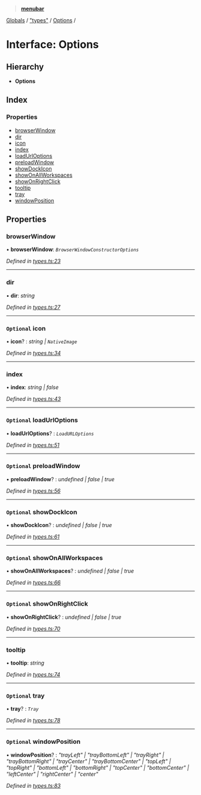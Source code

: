 > **[menubar](../README.md)**

[Globals](../globals.md) / ["types"](../modules/_types_.md) / [Options](_types_.options.md) /

# Interface: Options

## Hierarchy

* **Options**

## Index

### Properties

* [browserWindow](_types_.options.md#browserwindow)
* [dir](_types_.options.md#dir)
* [icon](_types_.options.md#optional-icon)
* [index](_types_.options.md#index)
* [loadUrlOptions](_types_.options.md#optional-loadurloptions)
* [preloadWindow](_types_.options.md#optional-preloadwindow)
* [showDockIcon](_types_.options.md#optional-showdockicon)
* [showOnAllWorkspaces](_types_.options.md#optional-showonallworkspaces)
* [showOnRightClick](_types_.options.md#optional-showonrightclick)
* [tooltip](_types_.options.md#tooltip)
* [tray](_types_.options.md#optional-tray)
* [windowPosition](_types_.options.md#optional-windowposition)

## Properties

###  browserWindow

• **browserWindow**: *`BrowserWindowConstructorOptions`*

*Defined in [types.ts:23](https://github.com/adam-lynch/menubar/blob/6b93752/src/types.ts#L23)*

___

###  dir

• **dir**: *string*

*Defined in [types.ts:27](https://github.com/adam-lynch/menubar/blob/6b93752/src/types.ts#L27)*

___

### `Optional` icon

• **icon**? : *string | `NativeImage`*

*Defined in [types.ts:34](https://github.com/adam-lynch/menubar/blob/6b93752/src/types.ts#L34)*

___

###  index

• **index**: *string | false*

*Defined in [types.ts:43](https://github.com/adam-lynch/menubar/blob/6b93752/src/types.ts#L43)*

___

### `Optional` loadUrlOptions

• **loadUrlOptions**? : *`LoadURLOptions`*

*Defined in [types.ts:51](https://github.com/adam-lynch/menubar/blob/6b93752/src/types.ts#L51)*

___

### `Optional` preloadWindow

• **preloadWindow**? : *undefined | false | true*

*Defined in [types.ts:56](https://github.com/adam-lynch/menubar/blob/6b93752/src/types.ts#L56)*

___

### `Optional` showDockIcon

• **showDockIcon**? : *undefined | false | true*

*Defined in [types.ts:61](https://github.com/adam-lynch/menubar/blob/6b93752/src/types.ts#L61)*

___

### `Optional` showOnAllWorkspaces

• **showOnAllWorkspaces**? : *undefined | false | true*

*Defined in [types.ts:66](https://github.com/adam-lynch/menubar/blob/6b93752/src/types.ts#L66)*

___

### `Optional` showOnRightClick

• **showOnRightClick**? : *undefined | false | true*

*Defined in [types.ts:70](https://github.com/adam-lynch/menubar/blob/6b93752/src/types.ts#L70)*

___

###  tooltip

• **tooltip**: *string*

*Defined in [types.ts:74](https://github.com/adam-lynch/menubar/blob/6b93752/src/types.ts#L74)*

___

### `Optional` tray

• **tray**? : *`Tray`*

*Defined in [types.ts:78](https://github.com/adam-lynch/menubar/blob/6b93752/src/types.ts#L78)*

___

### `Optional` windowPosition

• **windowPosition**? : *"trayLeft" | "trayBottomLeft" | "trayRight" | "trayBottomRight" | "trayCenter" | "trayBottomCenter" | "topLeft" | "topRight" | "bottomLeft" | "bottomRight" | "topCenter" | "bottomCenter" | "leftCenter" | "rightCenter" | "center"*

*Defined in [types.ts:83](https://github.com/adam-lynch/menubar/blob/6b93752/src/types.ts#L83)*
